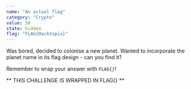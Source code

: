 ```yaml
---
name: "An actual flag"
category: "Crypto"
value: 50
state: hidden
flag: "FLAG{Hacktopia}"
---
```


Was bored, decided to colonise a new planet. Wanted to incorporate the planet name in its flag design - can you find it?

Remember to wrap your answer with `FLAG{}`!

** THIS CHALLENGE IS WRAPPED IN FLAG{} **

